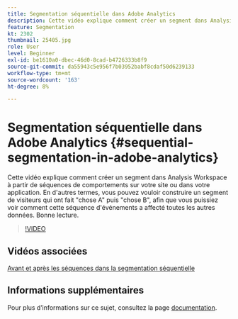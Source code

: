 ```yaml
---
title: Segmentation séquentielle dans Adobe Analytics
description: Cette vidéo explique comment créer un segment dans Analysis Workspace à partir de séquences de comportements sur votre site ou dans votre application. En d'autres termes, vous pouvez vouloir construire un segment de visiteurs qui ont fait ce qui a été A, puis ce qui a été fait B, pour que vous puissiez voir comment cette séquence d'événements a affecté toutes les autres données. Bonne lecture.
feature: Segmentation
kt: 2302
thumbnail: 25405.jpg
role: User
level: Beginner
exl-id: be1610a0-dbec-46d0-8cad-b4726333b8f9
source-git-commit: da55943c5e956f7b03952babf8cdaf50d6239133
workflow-type: tm+mt
source-wordcount: '163'
ht-degree: 8%

---
```


# Segmentation séquentielle dans Adobe Analytics {#sequential-segmentation-in-adobe-analytics}

Cette vidéo explique comment créer un segment dans Analysis Workspace à partir de séquences de comportements sur votre site ou dans votre application. En d&#39;autres termes, vous pouvez vouloir construire un segment de visiteurs qui ont fait &quot;chose A&quot; puis &quot;chose B&quot;, afin que vous puissiez voir comment cette séquence d&#39;événements a affecté toutes les autres données. Bonne lecture.

>[!VIDEO](https://video.tv.adobe.com/v/25405/?quality=12)

## Vidéos associées

[Avant et après les séquences dans la segmentation séquentielle](before-after-sequences-in-sequential-segmentation.md)

## Informations supplémentaires 

Pour plus d’informations sur ce sujet, consultez la page [documentation](https://experienceleague.adobe.com/docs/analytics/components/segmentation/segmentation-workflow/seg-sequential-build.html?lang=fr).

